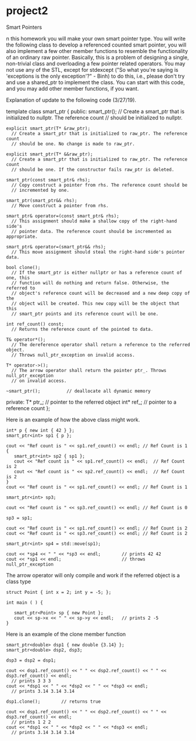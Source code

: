 # project2
Smart Pointers


n this homework you will make your own smart pointer type. You will write the following class to develop a referenced counted smart pointer, you will also implement a few other member functions to resemble the functionality of an ordinary raw pointer. Basically, this is a problem of designing a single, non-trivial class and overloading a few pointer related operators. You may not use any of the STL, except for stdexcept ("So what you're saying is 'exceptions is the only exception'?" - Binh) to do this, i.e., please don't try and use a shared_ptr to implement the class. You can start with this code, and you may add other member functions, if you want.

Explanation of update to the following code (3/27/19).

template <typename T>
class smart_ptr {
public:
    smart_ptr();
      // Create a smart_ptr that is initialized to nullptr. The reference count
      // should be initialized to nullptr.
 
    explicit smart_ptr(T* &raw_ptr);
      // Create a smart_ptr that is initialized to raw_ptr. The reference count
      // should be one. No change is made to raw_ptr.
      
    explicit smart_ptr(T* &&raw_ptr);
      // Create a smart_ptr that is initialized to raw_ptr. The reference count
      // should be one. If the constructor fails raw_ptr is deleted.	

    smart_ptr(const smart_ptr& rhs);
      // Copy construct a pointer from rhs. The reference count should be 
      // incremented by one.

    smart_ptr(smart_ptr&& rhs);
      // Move construct a pointer from rhs.

    smart_ptr& operator=(const smart_ptr& rhs);
      // This assignment should make a shallow copy of the right-hand side's
      // pointer data. The reference count should be incremented as appropriate.

    smart_ptr& operator=(smart_ptr&& rhs);
      // This move assignment should steal the right-hand side's pointer data.
      
    bool clone();
      // If the smart_ptr is either nullptr or has a reference count of one, this
      // function will do nothing and return false. Otherwise, the referred to
      // object's reference count will be decreased and a new deep copy of the
      // object will be created. This new copy will be the object that this
      // smart_ptr points and its reference count will be one. 
      
    int ref_count() const;
      // Returns the reference count of the pointed to data.

    T& operator*();
      // The dereference operator shall return a reference to the referred object.
      // Throws null_ptr_exception on invalid access. 

    T* operator->();
      // The arrow operator shall return the pointer ptr_. Throws null_ptr_exception
      // on invalid access.

    ~smart_ptr();          // deallocate all dynamic memory
    
private:
    T* ptr_;               // pointer to the referred object
    int* ref_;             // pointer to a reference count
};

Here is an example of how the above class might work.

    int* p { new int { 42 } };
    smart_ptr<int> sp1 { p };

    cout << "Ref count is " << sp1.ref_count() << endl;	// Ref Count is 1
    {
       smart_ptr<int> sp2 { sp1 };
       cout << "Ref count is " << sp1.ref_count() << endl;	// Ref Count is 2
       cout << "Ref count is " << sp2.ref_count() << endl;	// Ref Count is 2
    }
    cout << "Ref count is " << sp1.ref_count() << endl;	// Ref Count is 1
    
    smart_ptr<int> sp3;

    cout << "Ref count is " << sp3.ref_count() << endl;	// Ref Count is 0
    
    sp3 = sp1;

    cout << "Ref count is " << sp1.ref_count() << endl;	// Ref Count is 2
    cout << "Ref count is " << sp3.ref_count() << endl;	// Ref Count is 2

    smart_ptr<int> sp4 = std::move(sp1);

    cout << *sp4 << " " << *sp3 << endl;        // prints 42 42
    cout << *sp1 << endl;                       // throws null_ptr_exception

 

The arrow operator will only compile and work if the referred object is a class type

    struct Point { int x = 2; int y = -5; };
    
    int main ( ) {

       smart_ptr<Point> sp { new Point };
       cout << sp->x << " " << sp->y << endl;   // prints 2 -5
    }

Here is an example of the clone member function

    smart_ptr<double> dsp1 { new double {3.14} };
    smart_ptr<double> dsp2, dsp3;
    
    dsp3 = dsp2 = dsp1;

    cout << dsp1.ref_count() << " " << dsp2.ref_count() << " " << dsp3.ref_count() << endl;
      // prints 3 3 3
    cout << *dsp1 << " " << *dsp2 << " " << *dsp3 << endl;
      // prints 3.14 3.14 3.14

    dsp1.clone();        // returns true

    cout << dsp1.ref_count() << " " << dsp2.ref_count() << " " << dsp3.ref_count() << endl;
      // prints 1 2 2
    cout << *dsp1 << " " << *dsp2 << " " << *dsp3 << endl;
      // prints 3.14 3.14 3.14
